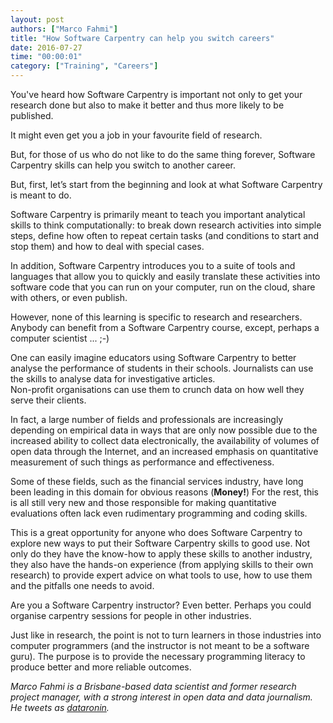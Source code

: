 ```yaml
---
layout: post
authors: ["Marco Fahmi"]
title: "How Software Carpentry can help you switch careers"
date: 2016-07-27
time: "00:00:01"
category: ["Training", "Careers"]
---
```


You've heard how Software Carpentry is important not only to get your research done but also to make it better and thus
more likely to be published.

It might even get you a job in your favourite field of research.

But, for those of us who do not like to do the same thing forever, Software Carpentry 
skills can help you switch to another career.

But, first, let’s start from the beginning and look at what Software Carpentry is meant to do.

Software Carpentry is primarily meant to teach you important analytical skills to think computationally: 
to break down research activities into simple steps, define how 
often to repeat certain tasks (and conditions to start and stop them) and 
how to deal with special cases.

In addition, Software Carpentry introduces you to a suite of tools and languages 
that allow you to quickly and easily translate these activities into software code 
that you can run on your computer, run on the cloud, share with others, or even publish.

However, none of this learning is specific to research and researchers. 
Anybody can benefit from a Software Carpentry course, except, perhaps a computer scientist ... ;-)

One can easily imagine educators using Software Carpentry to better 
analyse the performance of students in their schools. 
Journalists can use the skills to analyse data for investigative articles.  
Non-profit organisations can use them to crunch data on how well they serve their clients.

In fact, a large number of fields and professionals are 
increasingly depending on empirical data in ways that 
are only now possible due to the increased ability to collect 
data electronically, the availability of volumes of open data 
through the Internet, and an increased emphasis on 
quantitative measurement of such things as performance and effectiveness.

Some of these fields, such as the financial services industry, 
have long been leading in this domain for obvious reasons (**Money!**) 
For the rest, this is all still very new and those responsible for making 
quantitative evaluations often lack even rudimentary programming and coding skills.

This is a great opportunity for anyone who does Software Carpentry 
to explore new ways to put their Software Carpentry skills to good use. 
Not only do they have the know-how to apply these skills to another industry, 
they also have the hands-on experience (from applying skills to their own 
research) to provide expert advice on what tools to use, how to use them and the pitfalls one needs to avoid.

Are you a Software Carpentry instructor? Even better. Perhaps you could organise carpentry sessions for 
people in other industries.

Just like in research, the point is not to turn learners in those industries 
into computer programmers (and the instructor is not meant to be a software guru). 
The purpose is to provide the necessary programming literacy to produce better and more reliable outcomes.

*Marco Fahmi is a Brisbane-based data scientist and former research project manager, with a strong interest in open data and data journalism. He tweets as [dataronin](https://twitter.com/dataronin).*

